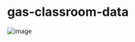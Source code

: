 # gas-classroom-data

![image](https://user-images.githubusercontent.com/1501327/187115045-c7cea232-a55f-46fe-8d12-fb27534aa6e1.png)
